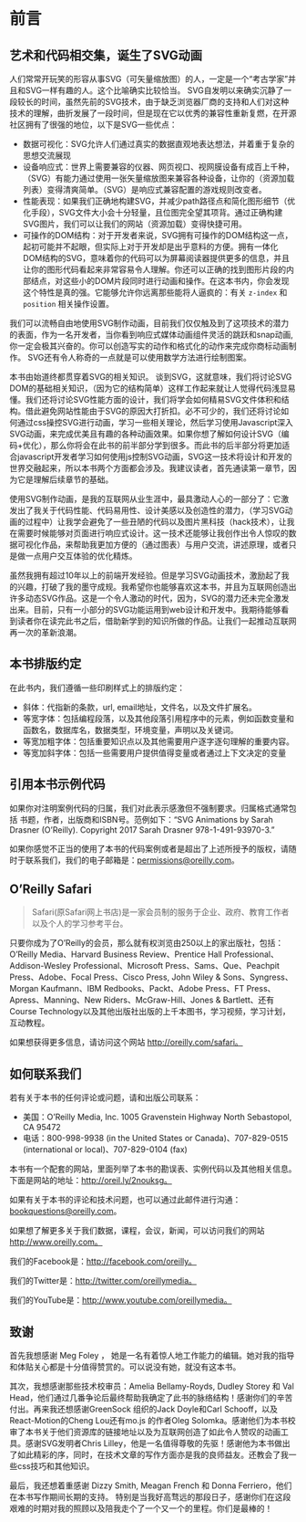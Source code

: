 # 前言

## 艺术和代码相交集，诞生了SVG动画

人们常常开玩笑的形容从事SVG（可矢量缩放图）的人，一定是一个“考古学家”并且和SVG一样有趣的人。这个比喻确实比较恰当。 SVG自发明以来确实沉静了一段较长的时间，虽然先前的SVG技术，由于缺乏浏览器厂商的支持和人们对这种技术的理解，曲折发展了一段时间，但是现在它以优秀的兼容性重新复燃，在开源社区拥有了很强的地位，以下是SVG一些优点：

- 数据可视化：SVG允许人们通过真实的数据直观地表达想法，并着重于复杂的思想交流展现
- 设备响应式：世界上需要兼容的仪器、网页视口、视网膜设备有成百上千种，（SVG）有能力通过使用一张矢量缩放图来兼容各种设备，让你的（资源加载列表）变得清爽简单。（SVG）是响应式兼容配置的游戏规则改变者。
- 性能表现：如果我们正确地构建SVG，并减少path路径点和简化图形细节（优化手段），SVG文件大小会十分轻量，且位图完全望其项背。通过正确构建SVG图片，我们可以让我们的网站（资源加载）变得快捷可用。
- 可操作的DOM结构：对于开发者来说，SVG拥有可操作的DOM结构这一点，起初可能并不起眼，但实际上对于开发却是出乎意料的方便。拥有一体化DOM结构的SVG，意味着你的代码可以为屏幕阅读器提供更多的信息，并且让你的图形代码看起来非常容易令人理解。你还可以正确的找到图形片段的内部结点，对这些小的DOM片段同时进行动画和操作。在这本书内，你会发现这个特性是真的强。它能够允许你远离那些能将人逼疯的：有关 `z-index` 和 `position` 相关操作设置。

我们可以流畅自由地使用SVG制作动画，目前我们仅仅触及到了这项技术的潜力的表面，作为一名开发者，当你看到响应式媒体动画组件灵活的跳跃和snap动画, 你一定会极其兴奋的。你可以创造写实的动作和格式化的动作来完成你商标动画制作。 SVG还有令人称奇的一点就是可以使用数学方法进行绘制图案。

本书由始道终都贯穿着SVG的相关知识。 谈到SVG，这就意味，我们将讨论SVG DOM的基础相关知识，（因为它的结构简单）这样工作起来就让人觉得代码浅显易懂。我们还将讨论SVG性能方面的设计，我们将学会如何精易SVG文件体积和结构。借此避免网站性能由于SVG的原因大打折扣。必不可少的，我们还将讨论如何通过css操控SVG进行动画，学习一些相关理论，然后学习使用Javascript深入SVG动画，来完成优美且有趣的各种动画效果。如果你想了解如何设计SVG（编码+优化），那么你将会在此书的前半部分学到很多。而此书的后半部分将更加适合javascript开发者学习如何使用js控制SVG动画，SVG这一技术将设计和开发的世界交融起来，所以本书两个方面都会涉及。我建议读者，首先通读第一章节，因为它是理解后续章节的基础。

使用SVG制作动画，是我的互联网从业生涯中，最具激动人心的一部分了：它激发出了我关于代码性能、代码易用性、设计美感以及创造性的潜力，（学习SVG动画的过程中）让我学会避免了一些丑陋的代码以及图片黑科技（hack技术），让我在需要时候能够对页面进行响应式设计。这一技术还能够让我创作出令人惊叹的数据可视化作品，来帮助我更加方便的（通过图表）与用户交流，讲述原理，或者只是做一点用户交互体验的优化精炼。

虽然我拥有超过10年以上的前端开发经验。但是学习SVG动画技术，激励起了我的兴趣，打破了我的墨守成规。我希望你也能够喜欢这本书，并且为互联网创造出许多动态SVG作品。这是一个令人激动的时代，因为，SVG的潜力还未完全激发出来。目前，只有一小部分的SVG功能运用到web设计和开发中。我期待能够看到读者你在读完此书之后，借助新学到的知识所做的作品。让我们一起推动互联网再一次的革新浪潮。

## 本书排版约定

在此书内，我们遵循一些印刷样式上的排版约定：

- 斜体：代指新的条款，url, email地址，文件名，以及文件扩展名。
- 等宽字体：包括编程段落，以及其他段落引用程序中的元素，例如函数变量和函数名，数据库名，数据类型，环境变量，声明以及关键词。
- 等宽加粗字体：包括重要知识点以及其他需要用户逐字逐句理解的重要内容。
- 等宽加斜字体：包括一些需要用户提供值得变量或者通过上下文决定的变量

## 引用本书示例代码

如果你对注明案例代码的归属，我们对此表示感激但不强制要求。归属格式通常包括 书题，作者，出版商和ISBN号。范例如下：“SVG Animations by Sarah Drasner (O’Reilly). Copyright 2017 Sarah Drasner 978-1-491-93970-3.”

如果你感觉不正当的使用了本书的代码案例或者是超出了上述所授予的版权，请随时于联系我们，我们的电子邮箱是：permissions@oreilly.com。

## O’Reilly Safari

> Safari(原Safari网上书店)是一家会员制的服务于企业、政府、教育工作者以及个人的学习参考平台。

只要你成为了O’Reilly的会员，那么就有权浏览由250以上的家出版社，包括：O’Reilly Media、Harvard Business Review、Prentice Hall Professional、Addison-Wesley Professional、Microsoft Press、Sams、Que、Peachpit Press、Adobe、Focal Press、Cisco Press,
John Wiley & Sons、Syngress、Morgan Kaufmann、IBM Redbooks、Packt、Adobe
Press、FT Press、Apress、Manning、New Riders、McGraw-Hill、Jones & Bartlett、还有
Course Technology以及其他出版社出版的上千本图书，学习视频，学习计划，互动教程。

如果想获得更多信息，请访问这个网站 http://oreilly.com/safari。

## 如何联系我们

若有关于本书的任何评论或问题，请和出版公司联系：

- 美国：O’Reilly Media, Inc. 1005 Gravenstein Highway North Sebastopol, CA 95472
- 电话：800-998-9938 (in the United States or Canada)、707-829-0515 (international or local)、707-829-0104 (fax)

本书有一个配套的网站，里面列举了本书的勘误表、实例代码以及其他相关信息。下面是网站的地址：http://oreil.ly/2nouksg。

如果有关于本书的评论和技术问题，也可以通过此邮件进行沟通：bookquestions@oreilly.com。

如果想了解更多关于我们数据，课程，会议，新闻，可以访问我们的网站 http://www.oreilly.com。

我们的Facebook是：http://facebook.com/oreilly。

我们的Twitter是：http://twitter.com/oreillymedia。

我们的YouTube是：http://www.youtube.com/oreillymedia。

## 致谢

首先我想感谢 Meg Foley ， 她是一名有着惊人地工作能力的编辑。她对我的指导和体贴关心都是十分值得赞赏的。可以说没有她，就没有这本书。

其次，我想感谢那些技术校审员：Amelia Bellamy-Royds, Dudley Storey 和 Val Head，他们通过几番争论后最终帮助我确定了此书的脉络结构！感谢你们的辛苦付出。再来我还想感谢GreenSock 组织的Jack Doyle和Carl Schooff，以及React-Motion的Cheng Lou还有mo.js 的作者Oleg Solomka。感谢他们为本书校审了本书关于他们资源库的链接地址以及为互联网创造了如此令人赞叹的动画工具。感谢SVG发明者Chris Lilley，他是一名值得尊敬的先驱！感谢他为本书做出了如此精彩的序，同时，在技术文章的写作方面亦是我的良师益友。还教会了我一些css技巧和其他知识。

最后，我还想着重感谢 Dizzy Smith, Meagan French 和 Donna Ferriero，他们在本书写作期间长期的支持。
特别是当我好高骛远的那段日子，感谢你们在这段艰难的时期对我的照顾以及陪我走个了一个又一个的里程。你们是最棒的！